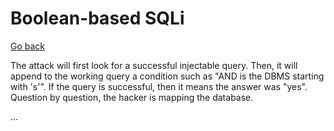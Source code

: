 # Boolean-based SQLi

[Go back](../sql.md)

<div class="row row-cols-md-2"><div>

The attack will first look for a successful injectable query. Then, it will append to the working query a condition such as "AND is the DBMS starting with 's'". If the query is successful, then it means the answer was "yes". Question by question, the hacker is mapping the database.
</div><div>

...
</div></div>